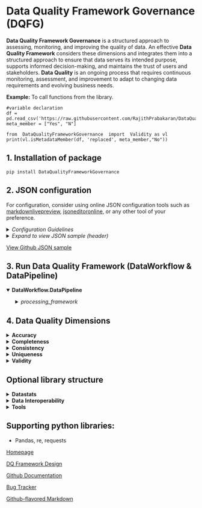 
# Data Quality Framework Governance (DQFG)

**Data Quality Framework Governance** is a structured approach to assessing, monitoring, and improving the quality of data. An effective **Data Quality Framework** considers these dimensions and integrates them into a structured approach to ensure that data serves its intended purpose, supports informed decision-making, and maintains the trust of users and stakeholders. **Data Quality** is an ongoing process that requires continuous monitoring, assessment, and improvement to adapt to changing data requirements and evolving business needs.



**Example:** To call functions from the library.

	#variable declaration
	df = pd.read_csv('https://raw.githubusercontent.com/RajithPrabakaran/DataQualityFrameworkGovernance/main/Files/ecommerce_dataset.csv')
	meta_member = ["Yes", "N"]

	from  DataQualityFrameworkGovernance  import  Validity as vl
	print(vl.isMetadataMember(df, 'replaced', meta_member,"No"))

## 1. Installation of package
    pip install DataQualityFrameworkGovernance

## 2. JSON configuration

For configuration, consider using online JSON configuration tools such as [markdownlivepreview](https://markdownlivepreview.com), [jsoneditoronline](https://jsoneditoronline.org), or any other tool of your preference.


<details>
<summary><i>Configuration Guidelines</i></summary>

- Ensure that the **DataFrameDictionary** specifies the source for all required datasets in CSV format.
- In the **DataFunctionConfig** section, invoke functions from the library.
- Use the **enabled** parameter, which can be set to True or False, to guide the framework on enabling or disabling specific functionalities.
- Specify the **function_path** to indicate the function name and its path for a particular activity.
- In the **parameters** field, provide the necessary parameters for the function, ensuring that the passed parameters align with the function's expected parameters.
- The **calculate** parameter is crucial; set it to "Yes" to generate a data quality assessment report. While optional in cloud environments, it is recommended to set it to "Yes" for summarizing the data quality assessment report.
- The first parameter in **DataFunctionConfig**, *user_info*, *comments*, etc., is developer comments.

Consider these points during the configuration of the JSON file.

</details>

<details>
<summary><i>Expand to view JSON sample (header)</i></summary>

    {
    "DataFrameDictionary": 
    {
        "data1": {"enabled": true,"data_path": "https://raw.githubusercontent.com/RajithPrabakaran/DataQualityFrameworkGovernance/main/Files/data1.csv"},
        "ecomm_data": {"enabled": true,"data_path": "https://raw.githubusercontent.com/RajithPrabakaran/DataQualityFrameworkGovernance/main/Files/ecommerce_dataset.csv"}
    },

    "DataFunctionConfig":
    [
        {
            "user_info":"Identifying completeness in a column - this line is user remark [OPTIONAL]",
            "enabled": true,
            "function_path": "DataQualityFrameworkGovernance.Completeness.missing_values_in_column",
            "parameters": [{
                "enabled": true,
                "df":"ecomm_data",
                "columnname":"address2",
                "calculate":"Yes"
                }]
        },
        {
            "Comments":"Important: Array list to be called without double quotes outside array list",
            "enabled": true,
            "function_path": "DataQualityFrameworkGovernance.Validity.isMetadataMember",
            "parameters": [{
                "enabled": true,
                "df":"ecomm_data",
                "column_name_to_look":"replaced",
                "array_list":["Yes", "N"],
                "calculate":"Yes"
                }]
        }
    ]
    }

</details>

[View Github JSON sample](https://github.com/RajithPrabakaran/DataQualityFrameworkGovernance/blob/main/Files/dq_pipeline_config.json)

## 3. Run Data Quality Framework (DataWorkflow & DataPipeline)

<details open>
<summary><b>DataWorkflow.DataPipeline</b></summary>

<ul>

<details>
<summary><i>processing_framework</i></summary>

User configures **DataframeDictionary** and **DataFunctionConfig** in JSON file, based on the JSON file, data pipeline tasks will be performed in  processing framework.

	from DataQualityFrameworkGovernance.DataWorkflow import DataPipeline as dp
	
	json_config_file = 'https://raw.githubusercontent.com/RajithPrabakaran/DataQualityFrameworkGovernance/main/Files/dq_pipeline_config.json'
	#output_csv = 'full path of system location to save the output / result - [OPTIONAL, if the result to be saved in a CSV file]'
	
	print(dp.processing_framework(json_config_file))

*The output_csv parameter is optional in 'processing_framework' function, and if specified, the result will be saved **exclusively in CSV file format.** Please provide the full path, including the desired CSV file name, for saving the output.*

*Refer [DataWorkflow](https://github.com/RajithPrabakaran/DataQualityFrameworkGovernance/blob/main/DataQualityFrameworkGovernance.png)*, *[Pre-configured Json](https://raw.githubusercontent.com/RajithPrabakaran/DataQualityFrameworkGovernance/main/Files/dq_pipeline_config.json)*


<details>
<summary><i>View result</i></summary>

|DateTime|DQ#|Dataset_name|DQ_Dimension|DQ_Rule/Function_name|Error_in_JSON|Error log|DQ_Rule/Function_description|DQ_Valid_count|DQ_Invalid_count|DQ_Total_count|DQ_Valid%|DQ_Invalid%|DQ_Flag_Inclusion|Data_enabled|Function_enabled|Parameter_enabled|Source|
|--|--|--|--|--|--|--|--|--|--|--|--|--|--|--|--|--|--|
|2023-12-23 11:44:13.324231|DQFGCP02|ecomm_data|Completeness|DataQualityFrameworkGovernance.Completeness.missing_values_in_column|No|No error in JSON config|"Parameter: df: 'ecomm_data', columnname: 'address2', calculate: 'Yes'"|7|43|50|14.000000000000002|86.0|Y|True|True|True|https://raw.githubusercontent.com/RajithPrabakaran/DataQualityFrameworkGovernance/main/Files/ecommerce_dataset.csv|
|2023-12-23 11:44:13.339754|DQFGCP01|ecomm_data|Completeness|DataQualityFrameworkGovernance.Completeness.missing_values_in_dataset|No|No error in JSON config|"Parameter: df: 'ecomm_data', calculate: 'Yes'"|770|80|50|90.58823529411765|9.411764705882353|Y|True|True|True|https://raw.githubusercontent.com/RajithPrabakaran/DataQualityFrameworkGovernance/main/Files/ecommerce_dataset.csv|
|2023-12-23 11:44:13.361530|DQFGAC01|ecomm_data|Accuracy|DataQualityFrameworkGovernance.Accuracy.accuracy_tolerance_numeric|No|No error in JSON config|"Parameter: df: 'ecomm_data', base_column: 'actual_price', lookup_column: 'discounted_price', tolerance_percentage: '0', calculate: 'Yes'"|0|50|50|0.0|100.0|Y|True|True|True|https://raw.githubusercontent.com/RajithPrabakaran/DataQualityFrameworkGovernance/main/Files/ecommerce_dataset.csv|
|2023-12-23 11:44:13.379107|DQFGAC02|ecomm_data|Accuracy|DataQualityFrameworkGovernance.Accuracy.accurate_number_range|No|No error in JSON config|"Parameter: df: 'ecomm_data', range_column_name: 'actual_price', lower_bound: '1', upper_bound: '1000', calculate: 'Yes'"|50|0|50|100.0|0.0|Y|True|True|True|https://raw.githubusercontent.com/RajithPrabakaran/DataQualityFrameworkGovernance/main/Files/ecommerce_dataset.csv|
|2023-12-23 11:44:13.395435|DQFGAC03|ecomm_data|Accuracy|DataQualityFrameworkGovernance.Accuracy.accurate_datetime_range|No|No error in JSON config|"Parameter: df: 'ecomm_data', range_column_name: 'purchase_datetime', from_date: '2023-05-01', to_date: '2023-05-28', date_format: '%Y-%m-%d', calculate: 'Yes'"|22|28|50|44.0|56.00000000000001|Y|True|True|True|https://raw.githubusercontent.com/RajithPrabakaran/DataQualityFrameworkGovernance/main/Files/ecommerce_dataset.csv|
</details>

</details>
</ul>
</details>

## 4. Data Quality Dimensions

<details>
<summary><b>Accuracy</b></summary>

<ul>

<details>
<summary><i>accuracy_tolerance_numeric</i></summary>

Calculating data quality accuracy of a set of values (base values) by comparing them to a known correct value (lookup value) by setting a user-defined tolerance percentage, applicable for numeric values.

	from  DataQualityFrameworkGovernance  import  Accuracy as ac
	print(ac.accuracy_tolerance_numeric(dataframe, 'base_column', 'lookup_column', tolerance_percentage))

</details>

<details>
<summary><i>accurate_number_range</i></summary>

Number range ensures that data values are accurate and conform to expected values or constraints. It is applicable to a variety of contexts, including exam scores, weather conditions, pricing, stock prices, age, income, speed limits for vehicles, water levels, and numerous other scenarios.

	from  DataQualityFrameworkGovernance  import  Accuracy as ac
	print(ac.accurate_number_range(dataframe, 'range_column_name', lower_bound, upper_bound))

	Example:
	print(ac.accurate_number_range(df, 'Age', 4, 12))
	(Output will extract the age between 4(lower bound) and 12 (upper bound) from column 'Age' in the dataset 'df')

</details>

<details>
<summary><i>accurate_datetime_range</i></summary>

The datetime range filter guarantees the accuracy and adherence of data values to predetermined criteria or constraints. It is applicable to a variety of contexts, including capturing outliers in date of birth, age and many more.

	from  DataQualityFrameworkGovernance  import  Accuracy as ac
	print(ac.accurate_datetime_range(Dataframe, 'range_column_name', 'from_date', 'to_date', 'date_format'))

	Example:
	print(ac.accurate_datetime_range(df, 'Date', '2023-01-15', '2023-03-01', '%Y-%m-%d'))

**Important**: Specify date format in *'%Y-%m-%d %H:%M:%S.%f'*  ***(It can be specified in any format aligned to source date format).***

</details>

</ul>
</details>

<details>
<summary><b>Completeness</b></summary>

<ul>

<details>
<summary><i>missing_values_in_column</i></summary>

Summary of missing values in each column.

	from  DataQualityFrameworkGovernance  import  Completeness as cp
	print(cp.missing_values_in_column(dataframe))

</details>

<details>
<summary><i>missing_values_in_dataset</i></summary>

Summary of missing values in a dataset.

	from  DataQualityFrameworkGovernance  import  Completeness as cp
	print(cp.missing_values_in_dataset(dataframe))

</details>

</ul>
</details>

<details>
<summary><b>Consistency</b></summary>

<ul>

<details>
<summary><i>start_end_date_consistency</i></summary>

If data in two columns is consistent, check if the "Start Date" and "End Date" column are in the correct chronological order. 

	from  DataQualityFrameworkGovernance  import  Consistency as ct
	#print(ct.start_end_date_consistency(dataframe, 'start_date_column_name', 'end_date_column_name', date_format))
	
	df = pd.read_csv('https://raw.githubusercontent.com/RajithPrabakaran/DataQualityFrameworkGovernance/main/Files/ecommerce_dataset.csv')
	print(ct.start_end_date_consistency(df, 'purchase_datetime', 'refund_date','%Y-%m-%d %H:%M:%S'))

**Important**: Specify date format in *'%Y-%m-%d %H:%M:%S.%f'*  ***(It can be specified in any format aligned to source date format).***

</details>

</ul>
</details>
  

<details>
<summary><b>Uniqueness</b></summary>

<ul>

<details>
<summary><i>duplicate_rows</i></summary>

Identify and display **duplicate** rows in a dataset. 

  
	from  DataQualityFrameworkGovernance  import  Uniqueness as uq
	print(uq.duplicate_rows(dataframe))

</details>

<details>
<summary><i>unique_column_values</i></summary>

Display **unique column values** in a dataset. 

	from  DataQualityFrameworkGovernance  import  Uniqueness as uq
	print(uq.unique_column_values(dataframe, 'column_name'))

</details>

</ul>
</details>


<details>
<summary><b>Validity</b></summary>

<ul>

<details>
<summary><i>validate_age</i></summary>

Validate age based on the criteria in a dataset. 

  	from  DataQualityFrameworkGovernance  import  Validity as vl
	print(vl.validate_age(dataframe, 'age_column', min_age, max_age))

</details>

<details>
<summary><i>vaild_email_pattern</i></summary>

Validating accuracy of email addresses in a dataset by verifying that they follow a valid email format.

	from  DataQualityFrameworkGovernance  import  Validity as vl
	print(vl.valid_email_pattern(dataframe,'email_column_name'))

</details>

<details>
<summary><i>isMetadataMember</i></summary>

If all values in a given array list are present in a specific column of a dataset then it provides a status message indicating whether all names are found or not. **Array values must be within square brackets.**
    
    #Examples
    #array list = ["Tom", "Jerry", "Donald"] - Text
	#array list = [10, 20, 30] - Numeric
	#array list = [True, False] - Boolean
	#array list = [0, 1] - Flag

	from  DataQualityFrameworkGovernance  import  Validity as vl
	df = pd.read_csv('https://raw.githubusercontent.com/RajithPrabakaran/DataQualityFrameworkGovernance/main/Files/ecommerce_dataset.csv')
	meta_member = ["Yes", "N"]
	
	print(vl.isMetadataMember(df, 'replaced', meta_member,"No"))
	#print(vl.isMetadataMember(dataframe, 'column_name_to_look', [array_list]))
	#Parameter 'No' is optional to enable and disable calculation


</details>

<details>
<summary><i>is_column_numeric</i></summary>

 Examines each value in a **column** and appends a new column to the existing column, indicating whether the column is numeric.

	from  DataQualityFrameworkGovernance  import  Validity as vl
	df = pd.read_csv('https://raw.githubusercontent.com/RajithPrabakaran/DataQualityFrameworkGovernance/main/Files/ecommerce_dataset.csv')
    print(vl.is_column_numeric(df, 'actual_price'))
	
	#print(vl.is_column_numeric(dataframe, 'column_name'))

</details>

<details>
<summary><i>contains_number_in_column</i></summary>

 Examines each value in a **column** and appends a new column to the existing column, indicating whether the values contains numeric.

	from  DataQualityFrameworkGovernance  import  Validity as vl
	df = pd.read_csv('https://raw.githubusercontent.com/RajithPrabakaran/DataQualityFrameworkGovernance/main/Files/ecommerce_dataset.csv')
    print(vl.contains_number_in_column(df, 'product_name'))
	
	#print(vl.contains_number_in_column(dataframe, 'column_name'))

</details>

<details>
<summary><i>is_number_in_dataset</i></summary>

Examines each value in a **dataset** and appends a new column for each existing column, indicating whether the values are numeric.

	from  DataQualityFrameworkGovernance  import  Validity as vl
	print(vl.is_number_in_dataset(dataframe))

	#Example for specific column selection
	is_number_in_dataset(dataframe[['column1','column7']])

</details>

<details>
<summary><i>textonly_in_column</i></summary>

 Examines each value in a **column** and appends a new column to the existing column, indicating whether the values are text. **Result would be false, if text or string contains number.**

	from  DataQualityFrameworkGovernance  import  Validity as vl
	df = pd.read_csv('https://raw.githubusercontent.com/RajithPrabakaran/DataQualityFrameworkGovernance/main/Files/ecommerce_dataset.csv')
    print(vl.textonly_in_column(df,'product_description'))

	#print(vl.textonly_in_column(dataframe, 'column_name'))

</details>

<details>
<summary><i>is_text_in_dataset</i></summary>

Examines each value in a **dataset** and appends a new column for each existing column, indicating whether the values are text. **Result would be false, if text or string contains number.**

	from  DataQualityFrameworkGovernance  import  Validity as vl
	print(vl.is_text_in_dataset(dataframe))

	#Example for specific column selection
	is_text_in_dataset(dataframe[['column1','column7']])

</details>

<details>
<summary><i>is_date_in_column</i></summary>

 Examines each value in a **column** and appends a new column to the existing column, indicating whether the values are in date time, in a speciifed format.

	from  DataQualityFrameworkGovernance  import  Validity as vl
	print(vl.is_date_in_column(dataframe,'column_name', date_format))

**Important**: Specify date format in *'%Y-%m-%d %H:%M:%S.%f'*  ***(It can be specified in any format aligned to source date format).***

</details>

<details>
<summary><i>is_date_in_dataset</i></summary>

 Examines each value in a **dataset** and appends a new column for each existing column, indicating whether the values are in date time, in a speciifed format.

	from  DataQualityFrameworkGovernance  import  Validity as vl
	df = pd.read_csv('https://raw.githubusercontent.com/RajithPrabakaran/DataQualityFrameworkGovernance/main/Files/ecommerce_dataset.csv')
	print(vl.is_date_in_dataset(df,'%Y-%m-%d %H:%M:%S'))

    #print(vl.is_date_in_dataset(df[['purchase_datetime','product_name']],'%Y-%m-%d %H:%M:%S'))
	#print(vl.is_date_in_dataset(dataframe, date_format))

	#Example for specific column selection
	is_date_in_dataset(dataframe[['column1','column7']], date_format='%Y-%m-%d')

**Important**: Specify date format in *'%Y-%m-%d %H:%M:%S.%f'*  ***(It can be specified in any format aligned to source date format).***

</details>

</details>


</ul>
</details>

</ul>
</details>

## Optional library structure
<details>
<summary><b>Datastats</b></summary>

<ul>

<details>
<summary><i>count_rows</i></summary>

Count the number of rows in a DataFrame. 
  
  	from  DataQualityFrameworkGovernance  import  Datastats as ds
	print(ds.count_rows(dataframe))

</details>

<details>
<summary><i>count_columns</i></summary>

Count the number of columns in a DataFrame. 

    
  	from  DataQualityFrameworkGovernance  import  Datastats as ds
	print(ds.count_columns(dataframe))

</details>

<details>
<summary><i>count_dataset</i></summary>

Count the number of rows & columns in a DataFrame. 
    
  	from  DataQualityFrameworkGovernance  import  Datastats as ds
	print(ds.count_dataset(dataframe))

</details>

<details>
<summary><i>limit_max_length</i></summary>

 Limits the maximum length of a string to specific length. Example, when applied to the input string 'ABCDEFGH', the function returns 'ABCDE', effectively truncating the original string to the first 5 characters.
    
  	from  DataQualityFrameworkGovernance  import  Datastats as ds
	print(ds.limit_max_length(dataframe, column_name, start_length, length))

	#Example: 'ABCDEFGH' input string returns 'ABCDE'
	print(limit_max_length(df,'column_name',0,5))

</details>

</ul>
</details>


<details>
<summary><b>Data Interoperability</b></summary>

<ul>

<details>
<summary><i>data_migration_reconciliation</i></summary>

**Data migration reconciliation** is a crucial step in ensuring the accuracy and integrity of data transfer between a source and target system. The process involves comparison of the source and target data to identify any disparities. If the columns in both datasets differ, the process returns an ouput to align the source and target dataset. 

**Output of column name mismatch**
| Column | MatchStatus | TableLocation |
|--|--|--|
| Department | Unmatched | Source |
| Departmentt | Unmatched | Target |
| EmployeeID | Matched | NotApplicable |

After structural alignment is confirmed, a comprehensive check is performed by comparing the content of each column. Any inconsistencies between the source and target data are flagged as mismatches. This includes the identification of specific 'column name(s)' where discrepancies occur, 'row number or position' and 'mismatched records' in both the source and target datasets. This comprehensive reporting ensures that discrepancies can be easily located and addressed, promoting data accuracy and the successful completion of the migration process.

  	from  DataQualityFrameworkGovernance  import  Interoperability as io
	print(io.data_migration_reconciliation(source_dataframe, target_dataframe))

	#Example of saving source and target dataframe from csv file

	import pandas as pd
	source_dataframe = pd.read_csv('source_data.csv')
	target_dataframe = pd.read_csv('target_data.csv')

**Result**
| Column | Row no. / Position |Source Data |Target Data |
|--|--|--|--|
| Column name | 2 | 33 | 3 |
| Column name | 289 | Donald Trump | Donald Duck |  

</details>


<details>
<summary><i>data_integration_reconciliation</i></summary>

**Data integration reconciliation** involves combining data from different sources into a unified view. This function compares two datasets, source_dataset and target_dataset, based on a unique identifier, ID. It checks for disparities in each column, cell by cell, between the two datasets. For each mismatch, it identifies the specific column and provides a status of "Matched" or "Mismatched." If the columns in both datasets differ, the process returns an ouput to align the source and target dataset. 

**Example output of column name mismatch**
| Column | MatchStatus | TableLocation |
|--|--|--|
| Department | Unmatched | Source |
| Departmentt | Unmatched | Target |
| EmployeeID | Matched | NotApplicable |

After structural alignment is confirmed, a comprehensive check is performed by comparing the content of each column. Any inconsistencies between the source and target data are flagged as mismatches.

**Parameters:**

**source_dataset:** The source dataset, a DataFrame containing the data to be compared.
**target_dataset:** The target dataset, a DataFrame containing the data to be compared against the source dataset
**ID**: A unique identifier column present in both datasets, used to match rows between the two datasets.

**Return Value:**

**status:** A string indicating the overall comparison status, either "Matched" or "Mismatched."
**mismatched_columns:** A list of columns that have mismatches between the two datasets.

	import pandas as pd
  	from  DataQualityFrameworkGovernance  import  Interoperability as io

	source_dataset = pd.DataFrame({
		'Ordinal': [54, 55, 56, 57],
		'Name': ['Theresa May','Boris Johnson', 'Liz Truss', 'Rishi Sunak'],
		'Monarch': ['Elizabeth II', 'Elizabeth II', 'Elizabeth II & Charles III', 'Charles III']
		})

	target_dataset = pd.DataFrame({
		'Ordinal': [55, 56, 57],
		'Name': ['Boris Johnson', 'Liz Truss', 'Rishi Sunak'],
		'Monarch': ['Elizabeth II', 'Elizabeth II', 'Charles III']
		})

	comparison_results = io.data_integration_reconciliation(source_dataset, target_dataset, 'Ordinal')
	print(comparison_results)


**Result**
| Ordinal | Status | Mismatched_Columns | MergeStatus | Name_source | Name_target | Monarch_source | Monarch_target |
|--|--|--|--|--|--|--|--|
|54|Mismatch|Name, Monarch|left_only|Theresa May|NaN|Elizabeth II|NaN|
|56|Mismatch|Monarch|both| Liz Truss| Liz Truss|Elizabeth II & Charles III|Elizabeth II|
|55|Match|None|both|Boris Johnson|Boris Johnson|Elizabeth II|Elizabeth II|
|57|Match|None|both|Rishi Sunak|Rishi Sunak|Charles III|Charles III|

</details>

<details>
<summary><i>data_consolidation</i></summary>

**Data consolidation** is a process of combining information from multiple datasets to create a unified dataset. This function with three parameters – dataset1, dataset2, and a parameter to determine consolidation direction (0 for rows ,1 for columns), users can choose between consolidating data by rows or columns.

**Compile by Rows (0):**

When choosing compile=0, the function will stack the datasets vertically, effectively appending the rows of dataset2 beneath the rows of dataset1.

**Compile by Columns (1):**

Alternatively, selecting compile=1 will concatenate the datasets side by side, merging columns from dataset2 to the right of those from dataset1.

  	from  DataQualityFrameworkGovernance  import  Interoperability as io

	CompileByColumns = io.data_consolidation(df1, df2,1)
	CompileByRows = io.data_consolidation(df1, df2,0)

</details>

</ul>
</details> 

<details>
<summary><b>Tools</b></summary>

<ul>

<details>
<summary><i>csv_to_json</i></summary>

CSV to JSON converter.

    from DataQualityFrameworkGovernance import Tools as tl
    print(tl.csv_to_json(input_csv_file, output_json_file))

</details>

<details>
<summary><i>json_to_csv</i></summary>

JSON to CSV converter.

    from DataQualityFrameworkGovernance import Tools as tl
    print(tl.json_to_csv(input_json_file, output_csv_file))

</details>

</ul>
</details>

## Supporting python libraries:
  

- Pandas, re, requests

[Homepage](https://github.com/RajithPrabakaran/DataQualityFrameworkGovernance)

[DQ Framework Design](https://github.com/RajithPrabakaran/DataQualityFrameworkGovernance/blob/main/DataQualityFrameworkGovernance.png)

[Github Documentation](https://github.com/RajithPrabakaran/DataQualityFrameworkGovernance)

[Bug Tracker](https://github.com/RajithPrabakaran/DataQualityFrameworkGovernance/issues) 

[Github-flavored Markdown](https://guides.github.com/features/mastering-markdown/)
